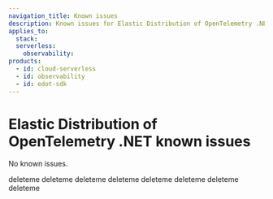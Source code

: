 ```yaml
---
navigation_title: Known issues 
description: Known issues for Elastic Distribution of OpenTelemetry .NET.
applies_to:
  stack:
  serverless:
    observability:
products:
  - id: cloud-serverless
  - id: observability
  - id: edot-sdk
---
```


# Elastic Distribution of OpenTelemetry .NET known issues

No known issues.

deleteme
deleteme
deleteme
deleteme
deleteme
deleteme
deleteme
deleteme